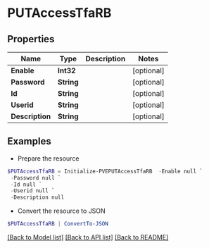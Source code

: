 # PUTAccessTfaRB
## Properties

Name | Type | Description | Notes
------------ | ------------- | ------------- | -------------
**Enable** | **Int32** |  | [optional] 
**Password** | **String** |  | [optional] 
**Id** | **String** |  | [optional] 
**Userid** | **String** |  | [optional] 
**Description** | **String** |  | [optional] 

## Examples

- Prepare the resource
```powershell
$PUTAccessTfaRB = Initialize-PVEPUTAccessTfaRB  -Enable null `
 -Password null `
 -Id null `
 -Userid null `
 -Description null
```

- Convert the resource to JSON
```powershell
$PUTAccessTfaRB | ConvertTo-JSON
```

[[Back to Model list]](../README.md#documentation-for-models) [[Back to API list]](../README.md#documentation-for-api-endpoints) [[Back to README]](../README.md)

